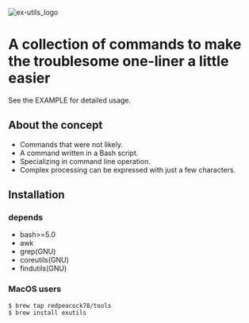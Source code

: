 ![ex-utils_logo](https://github.com/redpeacock78/exutils/blob/images/logo.png)
# A collection of commands to make the troublesome one-liner a little easier

See the EXAMPLE for detailed usage.

## About the concept

- Commands that were not likely.
- A command written in a Bash script.
- Specializing in command line operation.
- Complex processing can be expressed with just a few characters.

## Installation

### depends
- bash>=5.0
- awk
- grep(GNU)
- coreutils(GNU)
- findutils(GNU)

### MacOS users
```console
$ brew tap redpeacock78/tools
$ brew install exutils
```
